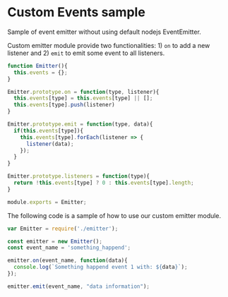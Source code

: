 # Custom Events sample
Sample of event emitter without using default nodejs EventEmitter.

Custom emitter module provide two functionalities: 1) `on` to add a new listener and 2) `emit` to emit some event to all listeners.

```javascript
function Emitter(){
  this.events = {};
}

Emitter.prototype.on = function(type, listener){
  this.events[type] = this.events[type] || [];
  this.events[type].push(listener)
}

Emitter.prototype.emit = function(type, data){
  if(this.events[type]){
    this.events[type].forEach(listener => {
      listener(data);
    });
  }
}

Emitter.prototype.listeners = function(type){
  return !this.events[type] ? 0 : this.events[type].length;
}

module.exports = Emitter;
```

The following code is a sample of how to use our custom emitter module.
```javascript
var Emitter = require('./emitter');

const emitter = new Emitter();
const event_name = 'something_happend';

emitter.on(event_name, function(data){
  console.log(`Something happend event 1 with: ${data}`);
});

emitter.emit(event_name, "data information");
```


